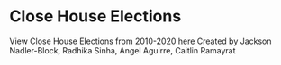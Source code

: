 # Close House Elections
View Close House Elections from 2010-2020 [here](https://jnadler-block.github.io/CSE-163/)
Created by Jackson Nadler-Block, Radhika Sinha, Angel Aguirre, Caitlin Ramayrat  

